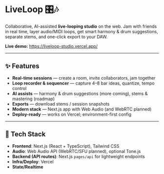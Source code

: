 # LiveLoop 🎛️🎶
Collaborative, AI-assisted **live-looping studio** on the web. Jam with friends in real time, layer audio/MIDI loops, get smart harmony & drum suggestions, separate stems, and one-click export to your DAW.

**Live demo:** https://liveloop-studio.vercel.app/

---

## ✨ Features
- **Real-time sessions** — create a room, invite collaborators, jam together
- **Loop recorder & sequencer** — capture 4–8 bar ideas, quantize, tempo control
- **AI assists** — harmony & drum suggestions (more coming), stems & mastering (roadmap)
- **Exports** — download stems / session snapshots
- **Modern stack** — Next.js app with Web Audio (and WebRTC planned)
- **Deploy-ready** — works on Vercel; environment-first config

---

## 🧰 Tech Stack
- **Frontend**: Next.js (React + TypeScript), Tailwind CSS
- **Audio**: Web Audio API (WebRTC/SFU planned), optional Tone.js
- **Backend (API routes)**: Next.js `pages/api` for lightweight endpoints
- **Infra/Deploy**: Vercel
- **State/Realtime**
